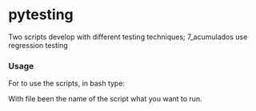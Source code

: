 # pytesting
Two scripts develop with different testing techniques; 7_acumulados use regression testing

### Usage
For to use the scripts, in bash type:


With file been the name of the script what you want to run.
